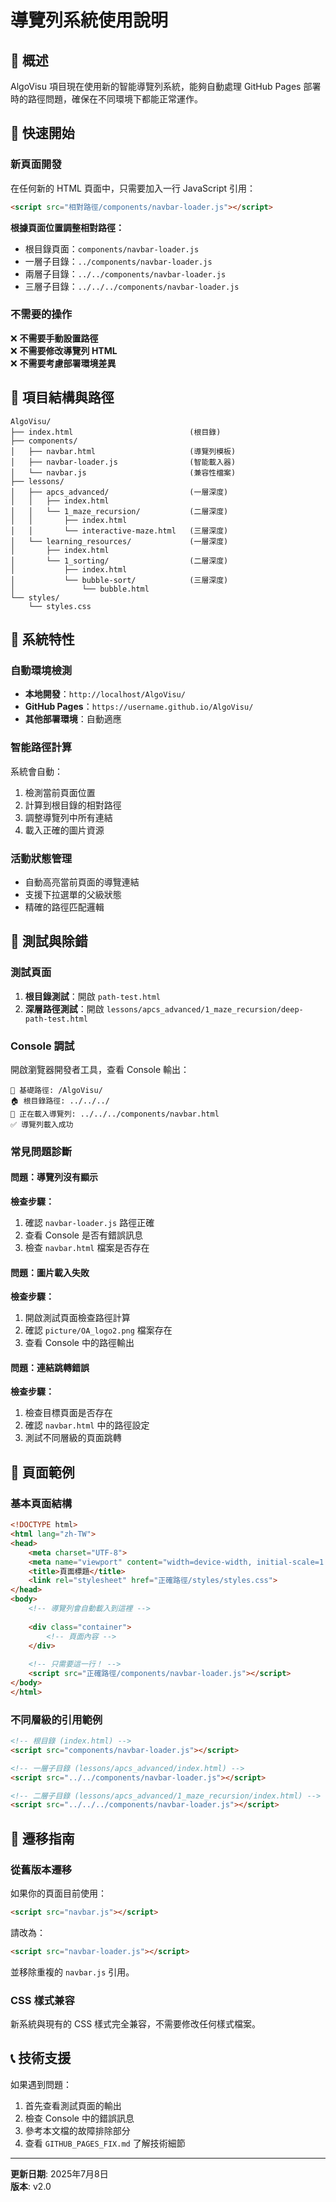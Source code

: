 # 導覽列系統使用說明

## 🎯 概述

AlgoVisu 項目現在使用新的智能導覽列系統，能夠自動處理 GitHub Pages 部署時的路徑問題，確保在不同環境下都能正常運作。

## 🚀 快速開始

### 新頁面開發
在任何新的 HTML 頁面中，只需要加入一行 JavaScript 引用：

```html
<script src="相對路徑/components/navbar-loader.js"></script>
```

**根據頁面位置調整相對路徑：**
- 根目錄頁面：`components/navbar-loader.js`
- 一層子目錄：`../components/navbar-loader.js`
- 兩層子目錄：`../../components/navbar-loader.js`
- 三層子目錄：`../../../components/navbar-loader.js`

### 不需要的操作
❌ **不需要手動設置路徑**  
❌ **不需要修改導覽列 HTML**  
❌ **不需要考慮部署環境差異**  

## 📁 項目結構與路徑

```
AlgoVisu/
├── index.html                          (根目錄)
├── components/
│   ├── navbar.html                     (導覽列模板)
│   ├── navbar-loader.js                (智能載入器)
│   └── navbar.js                       (兼容性檔案)
├── lessons/
│   ├── apcs_advanced/                  (一層深度)
│   │   ├── index.html
│   │   └── 1_maze_recursion/           (二層深度)
│   │       ├── index.html
│   │       └── interactive-maze.html   (三層深度)
│   └── learning_resources/             (一層深度)
│       ├── index.html
│       └── 1_sorting/                  (二層深度)
│           ├── index.html
│           └── bubble-sort/            (三層深度)
│               └── bubble.html
└── styles/
    └── styles.css
```

## 🔧 系統特性

### 自動環境檢測
- **本地開發**：`http://localhost/AlgoVisu/`
- **GitHub Pages**：`https://username.github.io/AlgoVisu/`
- **其他部署環境**：自動適應

### 智能路徑計算
系統會自動：
1. 檢測當前頁面位置
2. 計算到根目錄的相對路徑
3. 調整導覽列中所有連結
4. 載入正確的圖片資源

### 活動狀態管理
- 自動高亮當前頁面的導覽連結
- 支援下拉選單的父級狀態
- 精確的路徑匹配邏輯

## 🧪 測試與除錯

### 測試頁面
1. **根目錄測試**：開啟 `path-test.html`
2. **深層路徑測試**：開啟 `lessons/apcs_advanced/1_maze_recursion/deep-path-test.html`

### Console 調試
開啟瀏覽器開發者工具，查看 Console 輸出：

```
🔧 基礎路徑: /AlgoVisu/
🏠 根目錄路徑: ../../../
🔄 正在載入導覽列: ../../../components/navbar.html
✅ 導覽列載入成功
```

### 常見問題診斷

#### 問題：導覽列沒有顯示
**檢查步驟：**
1. 確認 `navbar-loader.js` 路徑正確
2. 查看 Console 是否有錯誤訊息
3. 檢查 `navbar.html` 檔案是否存在

#### 問題：圖片載入失敗
**檢查步驟：**
1. 開啟測試頁面檢查路徑計算
2. 確認 `picture/OA_logo2.png` 檔案存在
3. 查看 Console 中的路徑輸出

#### 問題：連結跳轉錯誤
**檢查步驟：**
1. 檢查目標頁面是否存在
2. 確認 `navbar.html` 中的路徑設定
3. 測試不同層級的頁面跳轉

## 📝 頁面範例

### 基本頁面結構
```html
<!DOCTYPE html>
<html lang="zh-TW">
<head>
    <meta charset="UTF-8">
    <meta name="viewport" content="width=device-width, initial-scale=1.0">
    <title>頁面標題</title>
    <link rel="stylesheet" href="正確路徑/styles/styles.css">
</head>
<body>
    <!-- 導覽列會自動載入到這裡 -->
    
    <div class="container">
        <!-- 頁面內容 -->
    </div>
    
    <!-- 只需要這一行！ -->
    <script src="正確路徑/components/navbar-loader.js"></script>
</body>
</html>
```

### 不同層級的引用範例
```html
<!-- 根目錄 (index.html) -->
<script src="components/navbar-loader.js"></script>

<!-- 一層子目錄 (lessons/apcs_advanced/index.html) -->
<script src="../../components/navbar-loader.js"></script>

<!-- 二層子目錄 (lessons/apcs_advanced/1_maze_recursion/index.html) -->
<script src="../../../components/navbar-loader.js"></script>
```

## 🔄 遷移指南

### 從舊版本遷移
如果你的頁面目前使用：
```html
<script src="navbar.js"></script>
```

請改為：
```html
<script src="navbar-loader.js"></script>
```

並移除重複的 `navbar.js` 引用。

### CSS 樣式兼容
新系統與現有的 CSS 樣式完全兼容，不需要修改任何樣式檔案。

## 📞 技術支援

如果遇到問題：
1. 首先查看測試頁面的輸出
2. 檢查 Console 中的錯誤訊息
3. 參考本文檔的故障排除部分
4. 查看 `GITHUB_PAGES_FIX.md` 了解技術細節

---

**更新日期**: 2025年7月8日  
**版本**: v2.0